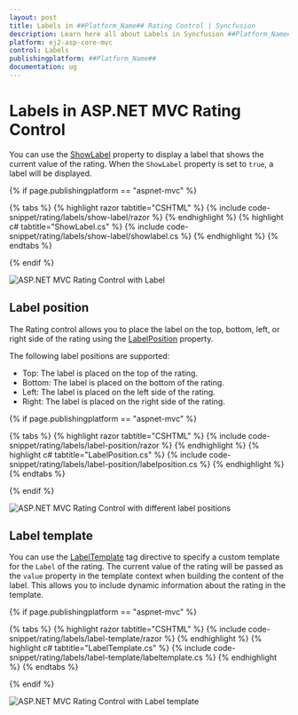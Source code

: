 ```yaml
---
layout: post
title: Labels in ##Platform_Name## Rating Control | Syncfusion
description: Learn here all about Labels in Syncfusion ##Platform_Name## Rating control of Syncfusion Essential JS 2 and more.
platform: ej2-asp-core-mvc
control: Labels
publishingplatform: ##Platform_Name##
documentation: ug
---
```


# Labels in ASP.NET MVC Rating Control

You can use the [ShowLabel](https://help.syncfusion.com/cr/aspnetmvc-js2/Syncfusion.EJ2.Inputs.Rating.html#Syncfusion_EJ2_Inputs_Rating_ShowLabel) property to display a label that shows the current value of the rating. When the `ShowLabel` property is set to `true`, a label will be displayed.

{% if page.publishingplatform == "aspnet-mvc" %}

{% tabs %}
{% highlight razor tabtitle="CSHTML" %}
{% include code-snippet/rating/labels/show-label/razor %}
{% endhighlight %}
{% highlight c# tabtitle="ShowLabel.cs" %}
{% include code-snippet/rating/labels/show-label/showlabel.cs %}
{% endhighlight %}
{% endtabs %}

{% endif %}

![ASP.NET MVC Rating Control with Label](./images/rating-label.png)

## Label position

The Rating control allows you to place the label on the top, bottom, left, or right side of the rating using the [LabelPosition](https://help.syncfusion.com/cr/aspnetmvc-js2/Syncfusion.EJ2.Inputs.Rating.html#Syncfusion_EJ2_Inputs_Rating_LabelPosition) property. 

The following label positions are supported:

* Top: The label is placed on the top of the rating.
* Bottom: The label is placed on the bottom of the rating.
* Left: The label is placed on the left side of the rating.
* Right: The label is placed on the right side of the rating.

{% if page.publishingplatform == "aspnet-mvc" %}

{% tabs %}
{% highlight razor tabtitle="CSHTML" %}
{% include code-snippet/rating/labels/label-position/razor %}
{% endhighlight %}
{% highlight c# tabtitle="LabelPosition.cs" %}
{% include code-snippet/rating/labels/label-position/labelposition.cs %}
{% endhighlight %}
{% endtabs %}

{% endif %}

![ASP.NET MVC Rating Control with different label positions](./images/rating-label-positions.png)


## Label template

You can use the [LabelTemplate](https://help.syncfusion.com/cr/aspnetmvc-js2/Syncfusion.EJ2.Inputs.Rating.html#Syncfusion_EJ2_Inputs_Rating_LabelTemplate) tag directive to specify a custom template for the `Label` of the rating. The current value of the rating will be passed as the `value` property in the template context when building the content of the label. This allows you to include dynamic information about the rating in the template.

{% if page.publishingplatform == "aspnet-mvc" %}

{% tabs %}
{% highlight razor tabtitle="CSHTML" %}
{% include code-snippet/rating/labels/label-template/razor %}
{% endhighlight %}
{% highlight c# tabtitle="LabelTemplate.cs" %}
{% include code-snippet/rating/labels/label-template/labeltemplate.cs %}
{% endhighlight %}
{% endtabs %}

{% endif %}

![ASP.NET MVC Rating Control with Label template](./images/rating-label-template.png)